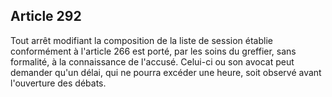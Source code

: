 Article 292
----
Tout arrêt modifiant la composition de la liste de session établie conformément
à l'article 266 est porté, par les soins du greffier, sans formalité, à la
connaissance de l'accusé. Celui-ci ou son avocat peut demander qu'un délai, qui
ne pourra excéder une heure, soit observé avant l'ouverture des débats.
